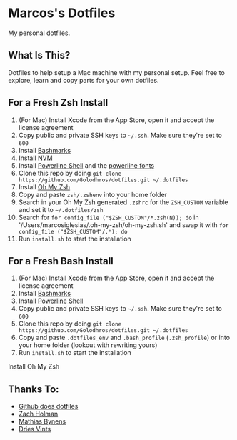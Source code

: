 # Marcos's Dotfiles

My personal dotfiles.

## What Is This?

Dotfiles to help setup a Mac machine with my personal setup.
Feel free to explore, learn and copy parts for your own dotfiles.

## For a Fresh Zsh Install

1. (For Mac) Install Xcode from the App Store, open it and accept the license agreement
1. Copy public and private SSH keys to `~/.ssh`. Make sure they're set to `600`
1. Install [Bashmarks](https://github.com/huyng/bashmarks)
1. Install [NVM](https://github.com/nvm-sh/nvm)
1. Install [Powerline Shell](https://github.com/b-ryan/powerline-shell) and the [powerline fonts](https://github.com/powerline/fonts)
1. Clone this repo by doing `git clone https://github.com/Golodhros/dotfiles.git ~/.dotfiles`
1. Install [Oh My Zsh](https://github.com/ohmyzsh/ohmyzsh)
1. Copy and paste `zsh/.zshenv` into your home folder
1. Search in your Oh My Zsh generated `.zshrc` for the `ZSH_CUSTOM` variable and set it to `~/.dotfiles/zsh`
1. Search for `for config_file ("$ZSH_CUSTOM"/*.zsh(N)); do` in '/Users/marcosiglesias/.oh-my-zsh/oh-my-zsh.sh' and swap it with `for config_file ("$ZSH_CUSTOM"/.*); do`
1. Run `install.sh` to start the installation

## For a Fresh Bash Install

1. (For Mac) Install Xcode from the App Store, open it and accept the license agreement
1. Install [Bashmarks](https://github.com/huyng/bashmarks)
1. Install [Powerline Shell](https://github.com/b-ryan/powerline-shell)
1. Copy public and private SSH keys to `~/.ssh`. Make sure they're set to `600`
1. Clone this repo by doing `git clone https://github.com/Golodhros/dotfiles.git ~/.dotfiles`
1. Copy and paste `.dotfiles_env` and `.bash_profile` (`.zsh_profile`) or into your home folder (lookout with rewriting yours)
1. Run `install.sh` to start the installation

Install Oh My Zsh

## Thanks To:

- [Github does dotfiles](https://dotfiles.github.io/)
- [Zach Holman](https://github.com/holman/dotfiles)
- [Mathias Bynens](https://github.com/mathiasbynens/dotfiles)
- [Dries Vints](https://driesvints.com/blog/getting-started-with-dotfiles/)

